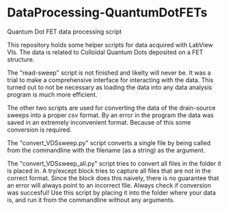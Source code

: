 # DataProcessing-QuantumDotFETs
Quantum Dot FET data processing script

This repository holds some helper scripts for data acquired with LabView VIs.
The data is related to Colloïdal Quantum Dots deposited on a FET structure.


The "read-sweep" script is not finished and likelty will never be. It was a trial to make a 
comprehensive interface for interacting with the data. This turned out to not be necessary as loading the data into
any data analysis program is much more efficient.

The other two scripts are used for converting the data of the drain-source sweeps into a proper csv format.
By an error in the program the data was saved in an extremely inconvenient format. Because of this some
conversion is required.

The "convert_VDSsweep.py" script converts a single file by being called from the commandline with the filename (as a string) as the argument.

The "convert_VDSsweep_all.py" script tries to convert all files in the folder it is placed in. A try/except block tries to capture all files that
are not in the correct format. Since the block does this naively, there is no guarantee that an error will always point
to an incorrect file. Always check if conversion was succesful!
Use this script by placing it into the folder where your data is, and run it from the commandline without any arguments.
